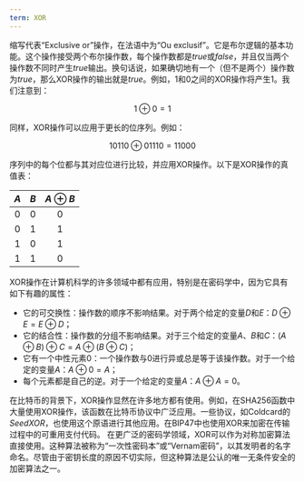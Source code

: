 ```yaml
---
term: XOR
---
```


缩写代表“Exclusive or”操作，在法语中为“Ou exclusif”。它是布尔逻辑的基本功能。这个操作接受两个布尔操作数，每个操作数都是$true$或$false$，并且仅当两个操作数不同时产生$true$输出。换句话说，如果确切地有一个（但不是两个）操作数为$true$，那么XOR操作的输出就是$true$。例如，$1$和$0$之间的XOR操作将产生$1$。我们注意到：

$$
1 \oplus 0 = 1
$$

同样，XOR操作可以应用于更长的位序列。例如：

$$
10110 \oplus 01110 = 11000
$$

序列中的每个位都与其对应位进行比较，并应用XOR操作。以下是XOR操作的真值表：

<div align="center">

| $A$ | $B$ | $A \oplus B$ |
|:---:|:---:|:------------:|
| $0$ | $0$ |      $0$     |
| $0$ | $1$ |      $1$     |
| $1$ | $0$ |      $1$     |
| $1$ | $1$ |      $0$     |

</div>

XOR操作在计算机科学的许多领域中都有应用，特别是在密码学中，因为它具有如下有趣的属性：
* 它的可交换性：操作数的顺序不影响结果。对于两个给定的变量$D$和$E$：$D \oplus E = E \oplus D$；
* 它的结合性：操作数的分组不影响结果。对于三个给定的变量$A$、$B$和$C$：$(A \oplus B) \oplus C = A \oplus (B \oplus C)$；
* 它有一个中性元素$0$：一个操作数与$0$进行异或总是等于该操作数。对于一个给定的变量$A$：$A \oplus 0 = A$；
* 每个元素都是自己的逆。对于一个给定的变量$A$：$A \oplus A = 0$。

在比特币的背景下，XOR操作显然在许多地方都有使用。例如，在SHA256函数中大量使用XOR操作，该函数在比特币协议中广泛应用。一些协议，如Coldcard的*SeedXOR*，也使用这个原语进行其他应用。在BIP47中也使用XOR来加密在传输过程中的可重用支付代码。
在更广泛的密码学领域，XOR可以作为对称加密算法直接使用。这种算法被称为“一次性密码本”或“Vernam密码”，以其发明者的名字命名。尽管由于密钥长度的原因不切实际，但这种算法是公认的唯一无条件安全的加密算法之一。